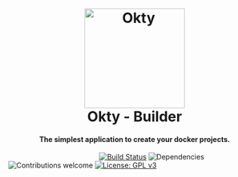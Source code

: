 <h1 align="center">
  <a href="https://okty.io/">
    <img src="https://cdn.worldvectorlogo.com/logos/okty-1.svg" alt="Okty" height="200">
  </a>
  <br>
  Okty - Builder
  <br>
</h1>

<h4 align="center">The simplest application to create your docker projects.</h4>

&nbsp;&nbsp;&nbsp;&nbsp;&nbsp;&nbsp;&nbsp;&nbsp;&nbsp;&nbsp;&nbsp;&nbsp;&nbsp;&nbsp;&nbsp;
&nbsp;&nbsp;&nbsp;&nbsp;&nbsp;&nbsp;&nbsp;&nbsp;&nbsp;&nbsp;&nbsp;&nbsp;&nbsp;&nbsp;&nbsp;
&nbsp;&nbsp;&nbsp;&nbsp;&nbsp;&nbsp;&nbsp;&nbsp;&nbsp;&nbsp;&nbsp;&nbsp;&nbsp;
[![Build Status](https://travis-ci.org/Okty-io/okty-builder.svg?branch=dev)](https://travis-ci.org/Okty-io/okty-builder)
![Dependencies](https://david-dm.org/okty-io/okty-builder.svg)
![Contributions welcome](https://img.shields.io/badge/contributions-welcome-lightgrey.svg)
[![License: GPL v3](https://img.shields.io/badge/License-GPLv3-blue.svg)](https://www.gnu.org/licenses/gpl-3.0)

